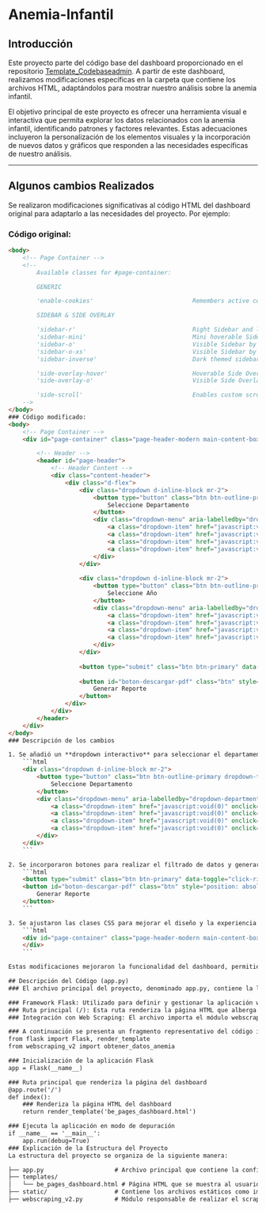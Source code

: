# Anemia-Infantil

## Introducción

Este proyecto parte del código base del dashboard proporcionado en el repositorio [Template_Codebaseadmin](https://github.com/Anders87x/Template_Codebaseadmin). A partir de este dashboard, realizamos modificaciones específicas en la carpeta que contiene los archivos HTML, adaptándolos para mostrar nuestro análisis sobre la anemia infantil.  

El objetivo principal de este proyecto es ofrecer una herramienta visual e interactiva que permita explorar los datos relacionados con la anemia infantil, identificando patrones y factores relevantes. Estas adecuaciones incluyeron la personalización de los elementos visuales y la incorporación de nuevos datos y gráficos que responden a las necesidades específicas de nuestro análisis.

---

## Algunos cambios Realizados

Se realizaron modificaciones significativas al código HTML del dashboard original para adaptarlo a las necesidades del proyecto. Por ejemplo:

### Código original:

```html
<body>
    <!-- Page Container -->
    <!--
        Available classes for #page-container:

        GENERIC

        'enable-cookies'                            Remembers active color theme between pages (when set through color theme helper Codebase() -> uiHandleTheme())

        SIDEBAR & SIDE OVERLAY

        'sidebar-r'                                 Right Sidebar and left Side Overlay (default is left Sidebar and right Side Overlay)
        'sidebar-mini'                              Mini hoverable Sidebar (screen width > 991px)
        'sidebar-o'                                 Visible Sidebar by default (screen width > 991px)
        'sidebar-o-xs'                              Visible Sidebar by default (screen width < 992px)
        'sidebar-inverse'                           Dark themed sidebar

        'side-overlay-hover'                        Hoverable Side Overlay (screen width > 991px)
        'side-overlay-o'                            Visible Side Overlay by default

        'side-scroll'                               Enables custom scrolling on Sidebar and Side Overlay instead of native scrolling (screen width > 991px)
    -->
</body>
### Código modificado:
<body>
    <!-- Page Container -->
    <div id="page-container" class="page-header-modern main-content-boxed side-trans-enabled sidebar-inverse">

        <!-- Header -->
        <header id="page-header">
            <!-- Header Content -->
            <div class="content-header">
                <div class="d-flex">
                    <div class="dropdown d-inline-block mr-2">
                        <button type="button" class="btn btn-outline-primary dropdown-toggle" id="dropdown-department" data-toggle="dropdown" aria-haspopup="true" aria-expanded="false">
                            Seleccione Departamento
                        </button>
                        <div class="dropdown-menu" aria-labelledby="dropdown-department">
                            <a class="dropdown-item" href="javascript:void(0)" onclick="selectDepartment('Amazonas')">Amazonas</a>
                            <a class="dropdown-item" href="javascript:void(0)" onclick="selectDepartment('Áncash')">Áncash</a>
                            <a class="dropdown-item" href="javascript:void(0)" onclick="selectDepartment('Apurímac')">Apurímac</a>
                            <a class="dropdown-item" href="javascript:void(0)" onclick="selectDepartment('Arequipa')">Arequipa</a>
                        </div>
                    </div>
            
                    <div class="dropdown d-inline-block mr-2">
                        <button type="button" class="btn btn-outline-primary dropdown-toggle" id="dropdown-year" data-toggle="dropdown" aria-haspopup="true" aria-expanded="false">
                            Seleccione Año
                        </button>
                        <div class="dropdown-menu" aria-labelledby="dropdown-year">
                            <a class="dropdown-item" href="javascript:void(0)" onclick="selectYear(2008)">2008</a>
                            <a class="dropdown-item" href="javascript:void(0)" onclick="selectYear(2009)">2009</a>
                            <a class="dropdown-item" href="javascript:void(0)" onclick="selectYear(2010)">2010</a>
                            <a class="dropdown-item" href="javascript:void(0)" onclick="selectYear(2011)">2011</a>
                        </div>
                    </div>
            
                    <button type="submit" class="btn btn-primary" data-toggle="click-ripple">Filtrar</button>
            
                    <button id="boton-descargar-pdf" class="btn" style="position: absolute; top: 30px; right: 100px;">
                        Generar Reporte
                    </button>
                </div>
            </div>
        </header>
    </div>
</body>
### Descripción de los cambios

1. Se añadió un **dropdown interactivo** para seleccionar el departamento y el año del análisis:
    ```html
    <div class="dropdown d-inline-block mr-2">
        <button type="button" class="btn btn-outline-primary dropdown-toggle" id="dropdown-department" data-toggle="dropdown" aria-haspopup="true" aria-expanded="false">
            Seleccione Departamento
        </button>
        <div class="dropdown-menu" aria-labelledby="dropdown-department">
            <a class="dropdown-item" href="javascript:void(0)" onclick="selectDepartment('Amazonas')">Amazonas</a>
            <a class="dropdown-item" href="javascript:void(0)" onclick="selectDepartment('Áncash')">Áncash</a>
            <a class="dropdown-item" href="javascript:void(0)" onclick="selectDepartment('Apurímac')">Apurímac</a>
            <a class="dropdown-item" href="javascript:void(0)" onclick="selectDepartment('Arequipa')">Arequipa</a>
        </div>
    </div>
    ```

2. Se incorporaron botones para realizar el filtrado de datos y generar reportes en formato PDF:
    ```html
    <button type="submit" class="btn btn-primary" data-toggle="click-ripple">Filtrar</button>
    <button id="boton-descargar-pdf" class="btn" style="position: absolute; top: 30px; right: 100px;">
        Generar Reporte
    </button>
    ```

3. Se ajustaron las clases CSS para mejorar el diseño y la experiencia del usuario:
    ```html
    <div id="page-container" class="page-header-modern main-content-boxed side-trans-enabled sidebar-inverse">
    </div>
    ```

Estas modificaciones mejoraron la funcionalidad del dashboard, permitiendo una interacción más intuitiva y personalizada para el análisis de anemia infantil.

## Descripción del Código (app.py)
### El archivo principal del proyecto, denominado app.py, contiene la lógica necesaria para ejecutar la aplicación web. A continuación, se detallan los componentes clave de este archivo:

### Framework Flask: Utilizado para definir y gestionar la aplicación web.
### Ruta principal (/): Esta ruta renderiza la página HTML que alberga el dashboard, identificado como be_pages_dashboard.html.
### Integración con Web Scraping: El archivo importa el módulo webscraping_v2, el cual se encarga de la recolección de datos sobre anemia a través de técnicas de web scraping.

### A continuación se presenta un fragmento representativo del código implementado:
from flask import Flask, render_template
from webscraping_v2 import obtener_datos_anemia

### Inicialización de la aplicación Flask
app = Flask(__name__)

### Ruta principal que renderiza la página del dashboard
@app.route('/')
def index():
    ### Renderiza la página HTML del dashboard
    return render_template('be_pages_dashboard.html')

### Ejecuta la aplicación en modo de depuración
if __name__ == '__main__':
    app.run(debug=True)
### Explicación de la Estructura del Proyecto
La estructura del proyecto se organiza de la siguiente manera:

├── app.py                    # Archivo principal que contiene la configuración de Flask y las rutas de la aplicación.
├── templates/
│   └── be_pages_dashboard.html # Página HTML que se muestra al usuario, representando el dashboard.
├── static/                   # Contiene los archivos estáticos como imágenes, hojas de estilo (CSS) y scripts (JS).
├── webscraping_v2.py         # Módulo responsable de realizar el scraping y obtener los datos sobre anemia.

